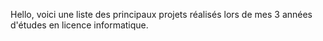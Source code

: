 Hello, voici une liste des principaux projets réalisés lors de mes 3 années d'études en licence informatique.
